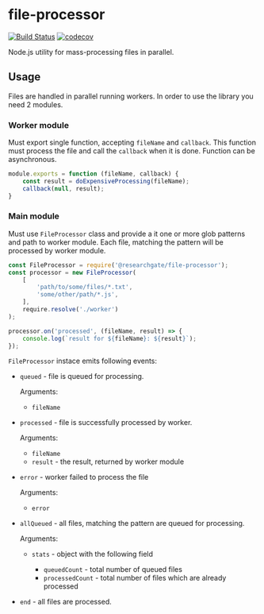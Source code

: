 # file-processor

[![Build Status](https://travis-ci.com/researchgate/node-file-processor.svg?branch=master)](https://travis-ci.com/researchgate/node-file-processor)
[![codecov](https://codecov.io/gh/researchgate/node-file-processor/branch/master/graph/badge.svg)](https://codecov.io/gh/researchgate/node-file-processor)

Node.js utility for mass-processing files in parallel.

## Usage

Files are handled in parallel running workers. In order to use the library you
need 2 modules.

### Worker module

Must export single function, accepting `fileName` and `callback`. This function
must process the file and call the `callback` when it is done. Function can be
asynchronous.


```js
module.exports = function (fileName, callback) {
    const result = doExpensiveProcessing(fileName);
    callback(null, result); 
}
```

### Main module

Must use `FileProcessor` class and provide a it one or more glob patterns and
path to worker module. Each file, matching the pattern will be processed by
worker module.

```js
const FileProcessor = require('@researchgate/file-processor');
const processor = new FileProcessor(
    [
        'path/to/some/files/*.txt',
        'some/other/path/*.js',
    ],
    require.resolve('./worker')
);

processor.on('processed', (fileName, result) => {
    console.log(`result for ${fileName}: ${result}`);
});
```

`FileProcessor` instace emits following events:

* `queued` - file is queued for processing.
  
  Arguments:

    * `fileName`


* `processed` - file is successfully processed by worker.

  Arguments:

    * `fileName`
    * `result` - the result, returned by worker module 

* `error` - worker failed to process the file

  Arguments:

    * `error`

* `allQueued` - all files, matching the pattern are queued for processing.

  Arguments:

    * `stats` - object with the following field
      
      * `queuedCount` - total number of queued files
      * `processedCount` - total number of files which are already processed

* `end` - all files are processed.
